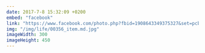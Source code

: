 ```yaml
---
date: 2017-7-8 15:32:09 +0200
embed: "facebook"
link: "https://www.facebook.com/photo.php?fbid=1908643349375327&set=pcb.1908644666041862&type=3&theater"
img: "/img/life/00356_item.md.jpg"
imageWidth: 300
imageHeight: 450
---
```

